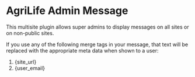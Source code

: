 # AgriLife Admin Message

This multisite plugin allows super admins to display messages on all sites or on non-public sites.

If you use any of the following merge tags in your message, that text will be replaced with the appropriate meta data when shown to a user:

1. {site_url}
2. {user_email}
